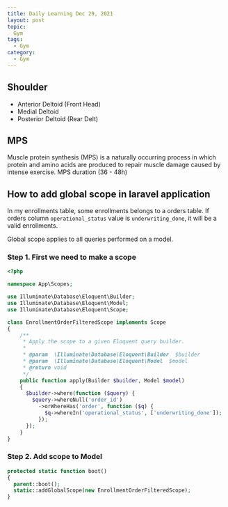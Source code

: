```yaml
---
title: Daily Learning Dec 29, 2021
layout: post
topic:
  Gym
tags:
  - Gym
category:
  - Gym
---
```


## Shoulder    
* Anterior Deltoid (Front Head)
* Medial Deltoid
* Posterior Deltoid (Rear Delt)

## MPS
Muscle protein synthesis (MPS) is a naturally occurring process in which protein and amino acids are produced to repair muscle damage caused by intense exercise.
MPS duration (36 - 48h)

## How to add global scope in laravel application 

In my enrollments table, some enrollments belongs to a orders table. If orders column `operational_status` value is `underwriting_done`, it will be a valid enrollments.       

Global scope applies to all queries performed on a model. 

### Step 1. First we need to make a scope 
~~~php
<?php

namespace App\Scopes;

use Illuminate\Database\Eloquent\Builder;
use Illuminate\Database\Eloquent\Model;
use Illuminate\Database\Eloquent\Scope;

class EnrollmentOrderFilteredScope implements Scope
{
    /**
     * Apply the scope to a given Eloquent query builder.
     *
     * @param  \Illuminate\Database\Eloquent\Builder  $builder
     * @param  \Illuminate\Database\Eloquent\Model  $model
     * @return void
     */
    public function apply(Builder $builder, Model $model)
    {
      $builder->where(function ($query) {
        $query->whereNull('order_id')
          ->orWhereHas('order', function ($q) {
            $q->whereIn('operational_status', ['underwriting_done']);
          });
      });
    }
}
~~~

### Step 2. Add scope to Model       

~~~php
protected static function boot()
{
  parent::boot();
  static::addGlobalScope(new EnrollmentOrderFilteredScope);
}
~~~









